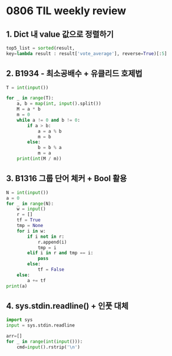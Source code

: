 # 0806 TIL weekly review

## 1. Dict 내 value 값으로 정렬하기

```python
top5_list = sorted(result, 
key=lambda result : result['vote_average'], reverse=True)[:5]
```

## 2. B1934 - 최소공배수 + 유클리드 호제법

```python
T = int(input())

for _ in range(T):
    a, b = map(int, input().split())
    M = a * b 
    m = 0
    while a != 0 and b != 0:
        if a > b:
            a = a % b
            m = b
        else:
            b = b % a
            m = a
    print(int(M / m))
```

## 3. B1316 그룹 단어 체커 + Bool 활용

```python
N = int(input())
a = 0
for _ in range(N):
    w = input()
    r = []
    tf = True
    tmp = None
    for i in w:
        if i not in r:
            r.append(i)
            tmp = i
        elif i in r and tmp == i:
            pass
        else:
            tf = False
    else:
        a += tf
print(a)
```

## 4. sys.stdin.readline() + 인풋 대체

```python
import sys
input = sys.stdin.readline

arr=[]
for _ in range(int(input())):
    cmd=input().rstrip('\n')
```
